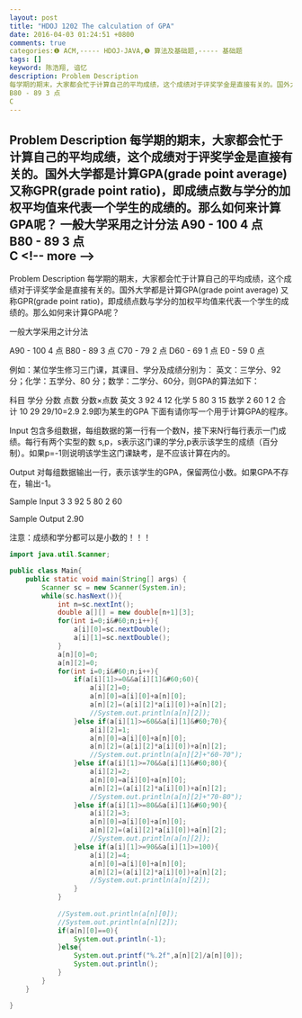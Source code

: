 ```yaml
---
layout: post
title: "HDOJ 1202 The calculation of GPA"
date: 2016-04-03 01:24:51 +0800
comments: true
categories:❶ ACM,----- HDOJ-JAVA,❺ 算法及基础题,----- 基础题
tags: []
keyword: 陈浩翔, 谙忆
description: Problem Description 
每学期的期末，大家都会忙于计算自己的平均成绩，这个成绩对于评奖学金是直接有关的。国外大学都是计算GPA(grade point average) 又称GPR(grade point ratio)，即成绩点数与学分的加权平均值来代表一个学生的成绩的。那么如何来计算GPA呢？ 一般大学采用之计分法 A90 - 100 4 点  
B80 - 89 3 点  
C 
---
```



Problem Description 
每学期的期末，大家都会忙于计算自己的平均成绩，这个成绩对于评奖学金是直接有关的。国外大学都是计算GPA(grade point average) 又称GPR(grade point ratio)，即成绩点数与学分的加权平均值来代表一个学生的成绩的。那么如何来计算GPA呢？ 一般大学采用之计分法 A90 - 100 4 点  
B80 - 89 3 点  
C
&#60;!-- more --&#62;
----------

Problem Description
每学期的期末，大家都会忙于计算自己的平均成绩，这个成绩对于评奖学金是直接有关的。国外大学都是计算GPA(grade point average) 又称GPR(grade point ratio)，即成绩点数与学分的加权平均值来代表一个学生的成绩的。那么如何来计算GPA呢？ 

一般大学采用之计分法 

A90 - 100 4 点 
B80 - 89 3 点 
C70 - 79 2 点 
D60 - 69 1 点 
E0 - 59 0 点 

例如：某位学生修习三门课，其课目、学分及成绩分别为： 
英文：三学分、92 分；化学：五学分、80 分；数学：二学分、60分，则GPA的算法如下： 

科目 学分 分数 点数 分数×点数 
英文  3    92    4     12
化学  5    80    3     15
数学  2    60    1      2
合计  10   29 
29/10=2.9 
2.9即为某生的GPA 
下面有请你写一个用于计算GPA的程序。

 

Input
包含多组数据，每组数据的第一行有一个数N，接下来N行每行表示一门成绩。每行有两个实型的数 s,p，s表示这门课的学分,p表示该学生的成绩（百分制）。如果p=-1则说明该学生这门课缺考，是不应该计算在内的。

 

Output
对每组数据输出一行，表示该学生的GPA，保留两位小数。如果GPA不存在，输出-1。

 

Sample Input
3
3 92
5 80
2 60
 

Sample Output
2.90

注意：成绩和学分都可以是小数的！！！

```java
import java.util.Scanner;

public class Main{
	public static void main(String[] args) {
		Scanner sc = new Scanner(System.in);
		while(sc.hasNext()){
			int n=sc.nextInt();
			double a[][] = new double[n+1][3];
			for(int i=0;i&#60;n;i++){
				a[i][0]=sc.nextDouble();
				a[i][1]=sc.nextDouble();
			}
			a[n][0]=0;
			a[n][2]=0;
			for(int i=0;i&#60;n;i++){
				if(a[i][1]>=0&&a[i][1]&#60;60){
					a[i][2]=0;
					a[n][0]=a[i][0]+a[n][0];
					a[n][2]=(a[i][2]*a[i][0])+a[n][2];
					//System.out.println(a[n][2]);
				}else if(a[i][1]>=60&&a[i][1]&#60;70){
					a[i][2]=1;
					a[n][0]=a[i][0]+a[n][0];
					a[n][2]=(a[i][2]*a[i][0])+a[n][2];
					//System.out.println(a[n][2]+"60-70");
				}else if(a[i][1]>=70&&a[i][1]&#60;80){
					a[i][2]=2;
					a[n][0]=a[i][0]+a[n][0];
					a[n][2]=(a[i][2]*a[i][0])+a[n][2];
					//System.out.println(a[n][2]+"70-80");
				}else if(a[i][1]>=80&&a[i][1]&#60;90){
					a[i][2]=3;
					a[n][0]=a[i][0]+a[n][0];
					a[n][2]=(a[i][2]*a[i][0])+a[n][2];
					//System.out.println(a[n][2]);
				}else if(a[i][1]>=90&&a[i][1]>=100){
					a[i][2]=4;
					a[n][0]=a[i][0]+a[n][0];
					a[n][2]=(a[i][2]*a[i][0])+a[n][2];
					//System.out.println(a[n][2]);
				}
			}
			
			//System.out.println(a[n][0]);
			//System.out.println(a[n][2]);
			if(a[n][0]==0){
				System.out.println(-1);
			}else{
				System.out.printf("%.2f",a[n][2]/a[n][0]);
				System.out.println();
			}
		}
	}

}

```